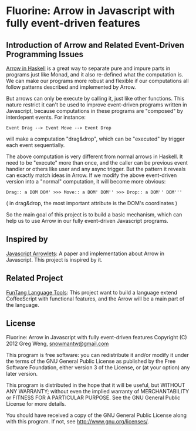 
# Fluorine: Arrow in Javascript with fully event-driven features

## Introduction of Arrow and Related Event-Driven Programming Issues

[Arrow in Haskell][1] is a great way to separate pure and impure parts in programs just like Monad, 
and it also re-defined what the computation is. We can make our programs more robust and flexible if 
our computations all follow patterns described and implemented by Arrow.

But arrows can only be execute by calling it, just like other functions. This nature restrict it can't 
be used to improve event-driven programs written in Javascript, because computations in these programs 
are "composed" by interdepent events. For instance:

    Event Drag --> Event Move --> Event Drop

will make a computation "drag&drop", which can be "executed" by trigger each event sequentially.

The above computation is very different from normal arrows in Haskell. It need to be "execute" more than once, 
and the caller can be previous event handler or others like user and any async trigger. 
But the pattern it reveals can exactly match ideas in Arrow. If we modify the above event-driven version 
into a "normal" computation, it will become more obvious:

    Drag:: a DOM DOM' >>> Move:: a DOM' DOM'' >>> Drop:: a DOM'' DOM'''

( in drag&drop, the most important attribute is the DOM's coordinates )

So the main goal of this project is to build a basic mechanism, which can help us to use Arrow in our 
fully event-driven Javascript programs.

[1]:http://www.haskell.org/arrows/

## Inspired by

[Javascript Arrowlets][2]:  A paper and implementation about Arrow in Javascript. This project is inspired by it.

[2]: http://www.cs.umd.edu/projects/PL/arrowlets/api-arrowlets.xhtml

## Related Project

[FunTang Language Tools][3]: This project want to build a language extend CoffeeScript with functional features,
and the Arrow will be a main part of the language.

[3]: https://github.com/snowmantw/FunTang 


## License 

Fluorine: Arrow in Javascript with fully event-driven features Copyright (C) 2012 Greg Weng, snowmantw@gmail.com

This program is free software: you can redistribute it and/or modify it under the terms of the GNU General Public License as published by the Free Software Foundation, either version 3 of the License, or (at your option) any later version.

This program is distributed in the hope that it will be useful, but WITHOUT ANY WARRANTY; without even the implied warranty of MERCHANTABILITY or FITNESS FOR A PARTICULAR PURPOSE. See the GNU General Public License for more details.

You should have received a copy of the GNU General Public License along with this program. If not, see http://www.gnu.org/licenses/.
